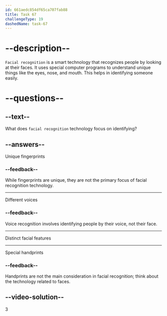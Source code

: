 ```yaml
---
id: 661aedc854df65ca707fab88
title: Task 67
challengeType: 19
dashedName: task-67
---
```


# --description--

`Facial recognition` is a smart technology that recognizes people by looking at their faces. It uses special computer programs to understand unique things like the eyes, nose, and mouth. This helps in identifying someone easily.


# --questions--

## --text--

What does `facial recognition` technology focus on identifying?

## --answers--

Unique fingerprints

### --feedback--

While fingerprints are unique, they are not the primary focus of facial recognition technology.

---

Different voices

### --feedback--

Voice recognition involves identifying people by their voice, not their face.

---

Distinct facial features

---

Special handprints

### --feedback--

Handprints are not the main consideration in facial recognition; think about the technology related to faces.

## --video-solution--

3
